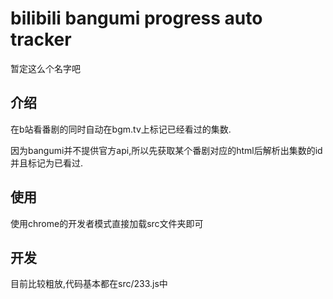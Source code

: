 # bilibili bangumi progress auto tracker

暂定这么个名字吧

## 介绍

在b站看番剧的同时自动在bgm.tv上标记已经看过的集数.

因为bangumi并不提供官方api,所以先获取某个番剧对应的html后解析出集数的id并且标记为已看过.

## 使用

使用chrome的开发者模式直接加载src文件夹即可

## 开发

目前比较粗放,代码基本都在src/233.js中